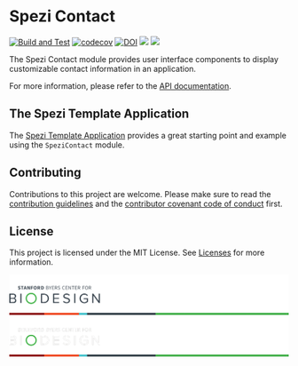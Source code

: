 <!--

This source file is part of the Stanford Spezi open-source project.

SPDX-FileCopyrightText: 2022 Stanford University and the project authors (see CONTRIBUTORS.md)

SPDX-License-Identifier: MIT
  
-->

# Spezi Contact

[![Build and Test](https://github.com/StanfordSpezi/SpeziContact/actions/workflows/build-and-test.yml/badge.svg)](https://github.com/StanfordSpezi/SpeziContact/actions/workflows/build-and-test.yml)
[![codecov](https://codecov.io/gh/StanfordSpezi/SpeziContact/branch/main/graph/badge.svg?token=YWyxmie4aT)](https://codecov.io/gh/StanfordSpezi/SpeziContact)
[![DOI](https://zenodo.org/badge/DOI/10.5281/zenodo.7803121.svg)](https://doi.org/10.5281/zenodo.7803121)
[![](https://img.shields.io/endpoint?url=https%3A%2F%2Fswiftpackageindex.com%2Fapi%2Fpackages%2FStanfordSpezi%2FSpeziContact%2Fbadge%3Ftype%3Dswift-versions)](https://swiftpackageindex.com/StanfordSpezi/SpeziContact)
[![](https://img.shields.io/endpoint?url=https%3A%2F%2Fswiftpackageindex.com%2Fapi%2Fpackages%2FStanfordSpezi%2FSpeziContact%2Fbadge%3Ftype%3Dplatforms)](https://swiftpackageindex.com/StanfordSpezi/SpeziContact)

The Spezi Contact module provides user interface components to display customizable contact information in an application.

For more information, please refer to the [API documentation](https://swiftpackageindex.com/StanfordSpezi/SpeziContact/documentation).


## The Spezi Template Application

The [Spezi Template Application](https://github.com/StanfordSpezi/SpeziTemplateApplication) provides a great starting point and example using the `SpeziContact` module.


## Contributing

Contributions to this project are welcome. Please make sure to read the [contribution guidelines](https://github.com/StanfordSpezi/.github/blob/main/CONTRIBUTING.md) and the [contributor covenant code of conduct](https://github.com/StanfordSpezi/.github/blob/main/CODE_OF_CONDUCT.md) first.


## License

This project is licensed under the MIT License. See [Licenses](https://github.com/StanfordSpezi/SpeziContact/tree/main/LICENSES) for more information.

![Spezi Footer](https://raw.githubusercontent.com/StanfordSpezi/.github/main/assets/FooterLight.png#gh-light-mode-only)
![Spezi Footer](https://raw.githubusercontent.com/StanfordSpezi/.github/main/assets/FooterDark.png#gh-dark-mode-only)
